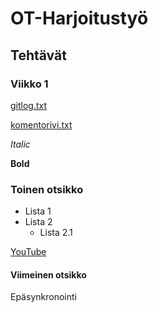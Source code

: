 # OT-Harjoitustyö

## Tehtävät

### Viikko 1

[gitlog.txt](https://github.com/tkhnhy/tkhn_ot-harjoitustyo/blob/master/laskarit/viikko1/gitlog.txt)

[komentorivi.txt](https://github.com/tkhnhy/tkhn_ot-harjoitustyo/blob/master/laskarit/viikko1/komentorivi.txt)

*Italic*

**Bold**

### Toinen otsikko

* Lista 1
* Lista 2
	* Lista 2.1

[YouTube](https://youtube.com)

#### Viimeinen otsikko

Epäsynkronointi
